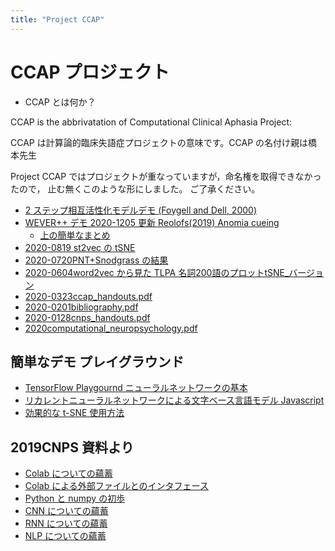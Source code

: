 ```yaml
---
title: "Project CCAP"
---
```


# CCAP プロジェクト

- CCAP とは何か？

CCAP is the abbrivatation of Computational Clinical Aphasia Project:

CCAP は計算論的臨床失語症プロジェクトの意味です。CCAP の名付け親は橋本先生

Project CCAP ではプロジェクトが重なっていますが，命名権を取得できなかったので，
止む無くこのような形にしました。
ご了承ください。

- [2 ステップ相互活性化モデルデモ (Foygell and Dell, 2000)](https://colab.research.google.com/github/project-ccap/project-ccap.github.io/blob/master/notebooks/2020ccap_Foygel_Dell2000_2step_interactive_activaition_model_demo.ipynb)
- [WEVER++ デモ 2020-1205 更新 Reolofs(2019) Anomia cueing](https://colab.research.google.com/github/project-ccap/project-ccap.github.io/blob/master/notebooks/2020ccap_Roelofs2019_Anomia_cueing_demo.ipynb)
	- [上の簡単なまとめ](2020-1214about_Roelofs_anomia_cueing)
- [2020-0819 st2vec の tSNE](2020-0819st2vec_tsne/2020-0819st2vec_tsne.html)
- [2020-0720PNT+Snodgrass の結果](2020-0720pnt_snodgrass_resnet18.pdf)
- [2020-0604word2vec から見た TLPA 名詞200語のプロットtSNE_バージョン](figures/tlpa_tSNE.pdf)
- [2020-0323ccap_handouts.pdf](2020-0323ccap_handouts.pdf)
- [2020-0201bibliography.pdf](2020-0201bibliography.pdf)
- [2020-0128cnps_handouts.pdf](2020-0128cnps_handouts.pdf)
- [2020computational_neuropsychology.pdf](2020computational_neuropsychology.pdf)

## 簡単なデモ プレイグラウンド
- [TensorFlow Playgournd ニューラルネットワークの基本](https://project-ccap.github.io/tensorflow-playground)
- [リカレントニューラルネットワークによる文字ベース言語モデル Javascript](https://komazawa-deep-learning.github.io/character_demo.html)
- [効果的な t-SNE 使用方法](https://project-ccap.github.io/misread-tsne/index.html)

## 2019CNPS 資料より

- [Colab についての蘊蓄](https://jpa-bert.github.io/supp01_colab)
- [Colab による外部ファイルとのインタフェース](https://jpa-bert.github.io/supp02_colab_file_management)
- [Python と numpy の初歩](https://jpa-bert.github.io/python_numpy_intro_ja)
- [CNN についての蘊蓄](https://jpa-bert.github.io/supp05_cnn)
- [RNN についての蘊蓄](https://jpa-bert.github.io/supp06_rnn)
- [NLP についての蘊蓄](https://jpa-bert.github.io/supp07_nlp)

